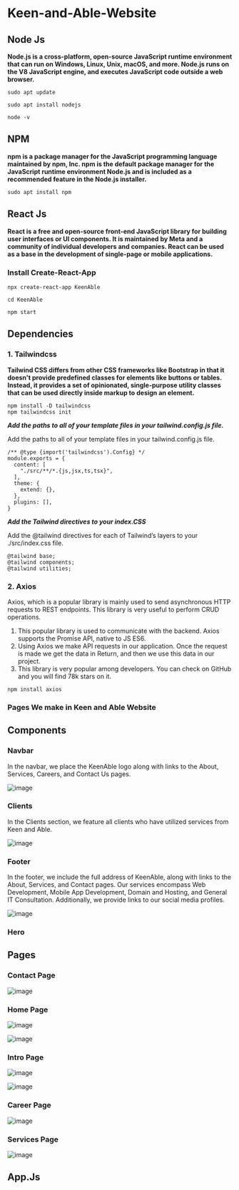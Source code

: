 # Keen-and-Able-Website

## Node Js

**Node.js is a cross-platform, open-source JavaScript runtime environment that can run on Windows, Linux, Unix, macOS, and more. Node.js runs on the V8 JavaScript engine, and executes JavaScript code outside a web browser.**

```
sudo apt update
```
```
sudo apt install nodejs
```
```
node -v
```
## NPM

**npm is a package manager for the JavaScript programming language maintained by npm, Inc. npm is the default package manager for the JavaScript runtime environment Node.js and is included as a recommended feature in the Node.js installer.**

```
sudo apt install npm
```

## React Js

**React is a free and open-source front-end JavaScript library for building user interfaces or UI components. It is maintained by Meta and a community of individual developers and companies. React can be used as a base in the development of single-page or mobile applications.**

###  Install Create-React-App

```
npx create-react-app KeenAble
```
```
cd KeenAble
```
```
npm start
```

## Dependencies

### 1. Tailwindcss

**Tailwind CSS differs from other CSS frameworks like Bootstrap in that it doesn't provide predefined classes for elements like buttons or tables. Instead, it provides a set of opinionated, single-purpose utility classes that can be used directly inside markup to design an element.**

```
npm install -D tailwindcss
npm tailwindcss init
```

***Add the paths to all of your template files in your tailwind.config.js file.***

<p>Add the paths to all of your template files in your tailwind.config.js file.</p>

```
/** @type {import('tailwindcss').Config} */
module.exports = {
  content: [
    "./src/**/*.{js,jsx,ts,tsx}",
  ],
  theme: {
    extend: {},
  },
  plugins: [],
}
```

***Add the Tailwind directives to your index.CSS***

<p>Add the @tailwind directives for each of Tailwind’s layers to your ./src/index.css file.</p>

```
@tailwind base;
@tailwind components;
@tailwind utilities;
```

### 2. Axios

<p>Axios, which is a popular library is mainly used to send asynchronous HTTP requests to REST endpoints. This library is very useful to perform CRUD operations.</p>

<ol>
  <li>This popular library is used to communicate with the backend. Axios supports the Promise API, native to JS ES6.</li>
  <li>Using Axios we make API requests in our application. Once the request is made we get the data in Return, and then we use this data in our project. </li>
  <li>This library is very popular among developers. You can check on GitHub and you will find 78k stars on it. </li>
</ol>

```
npm install axios
```

### Pages We make in Keen and Able Website

## Components

### Navbar

<p>In the navbar, we place the KeenAble logo along with links to the About, Services, Careers, and Contact Us pages.</p>

![image](https://i.postimg.cc/fLRWwfKG/Navbar.png)

### Clients

<p>In the Clients section, we feature all clients who have utilized services from Keen and Able.</p>

![image](https://i.postimg.cc/CKLHV93S/clients.png)

### Footer

<p>In the footer, we include the full address of KeenAble, along with links to the About, Services, and Contact pages. Our services encompass Web Development, Mobile App Development, Domain and Hosting, and General IT Consultation. Additionally, we provide links to our social media profiles.</p>

![image](https://i.postimg.cc/rpxJjS2t/footer.png)


### Hero

## Pages

### Contact Page

![image](https://i.postimg.cc/RFR23W6j/Keenable-Contact-Form.png)

### Home Page

![image](https://i.postimg.cc/fbKJbvCZ/Homepage1.png)

![image](https://i.postimg.cc/yNv8K868/Body2.png)

### Intro Page

![image](https://i.postimg.cc/mgK0Hxdy/about1.png)

![image](https://i.postimg.cc/1XRTQyts/about2.png)

### Career Page

![image](https://i.postimg.cc/W4CWyMRm/career-Page.png)

### Services Page

![image](https://i.postimg.cc/zDSb28K3/service1.png)

## App.Js







